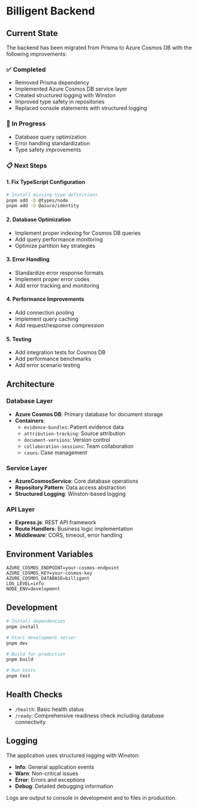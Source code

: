 # Billigent Backend

## Current State

The backend has been migrated from Prisma to Azure Cosmos DB with the following improvements:

### ✅ Completed
- Removed Prisma dependency
- Implemented Azure Cosmos DB service layer
- Created structured logging with Winston
- Improved type safety in repositories
- Replaced console statements with structured logging

### 🔧 In Progress
- Database query optimization
- Error handling standardization
- Type safety improvements

### 📋 Next Steps

#### 1. Fix TypeScript Configuration
```bash
# Install missing type definitions
pnpm add -D @types/node
pnpm add -D @azure/identity
```

#### 2. Database Optimization
- Implement proper indexing for Cosmos DB queries
- Add query performance monitoring
- Optimize partition key strategies

#### 3. Error Handling
- Standardize error response formats
- Implement proper error codes
- Add error tracking and monitoring

#### 4. Performance Improvements
- Add connection pooling
- Implement query caching
- Add request/response compression

#### 5. Testing
- Add integration tests for Cosmos DB
- Add performance benchmarks
- Add error scenario testing

## Architecture

### Database Layer
- **Azure Cosmos DB**: Primary database for document storage
- **Containers**: 
  - `evidence-bundles`: Patient evidence data
  - `attribution-tracking`: Source attribution
  - `document-versions`: Version control
  - `collaboration-sessions`: Team collaboration
  - `cases`: Case management

### Service Layer
- **AzureCosmosService**: Core database operations
- **Repository Pattern**: Data access abstraction
- **Structured Logging**: Winston-based logging

### API Layer
- **Express.js**: REST API framework
- **Route Handlers**: Business logic implementation
- **Middleware**: CORS, timeout, error handling

## Environment Variables

```env
AZURE_COSMOS_ENDPOINT=your-cosmos-endpoint
AZURE_COSMOS_KEY=your-cosmos-key
AZURE_COSMOS_DATABASE=billigent
LOG_LEVEL=info
NODE_ENV=development
```

## Development

```bash
# Install dependencies
pnpm install

# Start development server
pnpm dev

# Build for production
pnpm build

# Run tests
pnpm test
```

## Health Checks

- `/health`: Basic health status
- `/ready`: Comprehensive readiness check including database connectivity

## Logging

The application uses structured logging with Winston:
- **Info**: General application events
- **Warn**: Non-critical issues
- **Error**: Errors and exceptions
- **Debug**: Detailed debugging information

Logs are output to console in development and to files in production.
